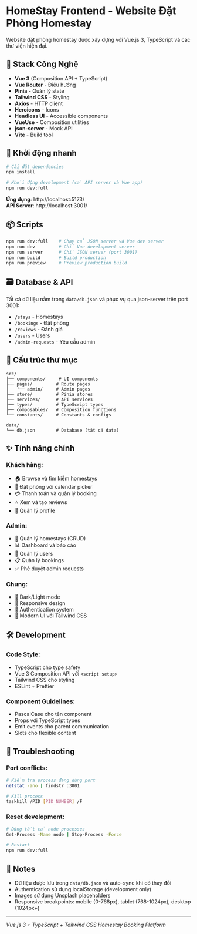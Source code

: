 # HomeStay Frontend - Website Đặt Phòng Homestay

Website đặt phòng homestay được xây dựng với Vue.js 3, TypeScript và các thư viện hiện đại.

## 🔧 Stack Công Nghệ

- **Vue 3** (Composition API + TypeScript)
- **Vue Router** - Điều hướng
- **Pinia** - Quản lý state  
- **Tailwind CSS** - Styling
- **Axios** - HTTP client
- **Heroicons** - Icons
- **Headless UI** - Accessible components
- **VueUse** - Composition utilities
- **json-server** - Mock API
- **Vite** - Build tool

## 🚀 Khởi động nhanh

```bash
# Cài đặt dependencies
npm install

# Khởi động development (cả API server và Vue app)
npm run dev:full
```

**Ứng dụng**: http://localhost:5173/  
**API Server**: http://localhost:3001/

## 📦 Scripts

```bash
npm run dev:full    # Chạy cả JSON server và Vue dev server
npm run dev         # Chỉ Vue development server
npm run server      # Chỉ JSON server (port 3001)
npm run build       # Build production
npm run preview     # Preview production build
```

## 🗃️ Database & API

Tất cả dữ liệu nằm trong `data/db.json` và phục vụ qua json-server trên port 3001:

- `/stays` - Homestays
- `/bookings` - Đặt phòng
- `/reviews` - Đánh giá  
- `/users` - Users
- `/admin-requests` - Yêu cầu admin

## 📁 Cấu trúc thư mục

```
src/
├── components/     # UI components
├── pages/         # Route pages
│   └── admin/     # Admin pages
├── store/         # Pinia stores
├── services/      # API services
├── types/         # TypeScript types
├── composables/   # Composition functions
└── constants/     # Constants & configs

data/
└── db.json        # Database (tất cả data)
```

## ✨ Tính năng chính

### Khách hàng:
- 🏠 Browse và tìm kiếm homestays
- 📅 Đặt phòng với calendar picker
- 💳 Thanh toán và quản lý booking
- ⭐ Xem và tạo reviews
- 👤 Quản lý profile

### Admin:
- 🏢 Quản lý homestays (CRUD)
- 📊 Dashboard và báo cáo
- 👥 Quản lý users
- 📋 Quản lý bookings
- ✅ Phê duyệt admin requests

### Chung:
- 🌙 Dark/Light mode
- 📱 Responsive design
- 🔐 Authentication system
- 🎨 Modern UI với Tailwind CSS

## 🛠️ Development

### Code Style:
- TypeScript cho type safety
- Vue 3 Composition API với `<script setup>`
- Tailwind CSS cho styling
- ESLint + Prettier

### Component Guidelines:
- PascalCase cho tên component
- Props với TypeScript types
- Emit events cho parent communication
- Slots cho flexible content

## 🔧 Troubleshooting

### Port conflicts:
```bash
# Kiểm tra process đang dùng port
netstat -ano | findstr :3001

# Kill process  
taskkill /PID [PID_NUMBER] /F
```

### Reset development:
```bash
# Dừng tất cả node processes
Get-Process -Name node | Stop-Process -Force

# Restart
npm run dev:full
```

## 📝 Notes

- Dữ liệu được lưu trong `data/db.json` và auto-sync khi có thay đổi
- Authentication sử dụng localStorage (development only)
- Images sử dụng Unsplash placeholders
- Responsive breakpoints: mobile (0-768px), tablet (768-1024px), desktop (1024px+)

---

*Vue.js 3 + TypeScript + Tailwind CSS Homestay Booking Platform*
